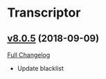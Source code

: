 # Transcriptor

## [v8.0.5](https://github.com/BigWigsMods/Transcriptor/tree/v8.0.5) (2018-09-09)
[Full Changelog](https://github.com/BigWigsMods/Transcriptor/compare/v8.0.4...v8.0.5)

- Update blacklist  
